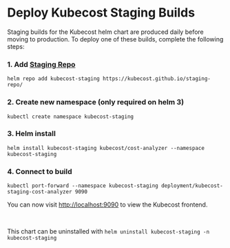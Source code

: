# Deploy Kubecost Staging Builds

Staging builds for the Kubecost helm chart are produced daily before moving to production. 
To deploy one of these builds, complete the following steps: 

### 1. Add [Staging Repo](https://github.com/kubecost/staging-repo)

```
helm repo add kubecost-staging https://kubecost.github.io/staging-repo/
```

### 2. Create new namespace (only required on helm 3)

```
kubectl create namespace kubecost-staging
```

### 3. Helm install 

```
helm install kubecost-staging kubecost/cost-analyzer --namespace kubecost-staging
```

### 4. Connect to build

```
kubectl port-forward --namespace kubecost-staging deployment/kubecost-staging-cost-analyzer 9090
```

You can now visit <http://localhost:9090> to view the Kubecost frontend.

<br/>  

This chart can be uninstalled with `helm uninstall kubecost-staging -n kubecost-staging`
